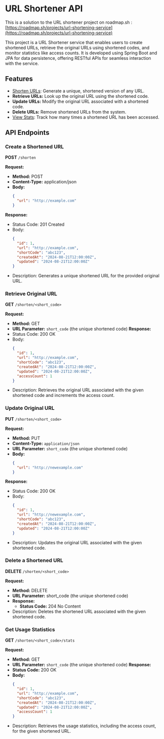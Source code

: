 # URL Shortener API

This is a solution to the URL shortener project on roadmap.sh : [https://roadmap.sh/projects/url-shortening-service](https://roadmap.sh/projects/url-shortening-service)

This project is a URL Shortener service that enables users to create shortened URLs, retrieve the original URLs using shortened codes, and monitor statistics like access counts. It is developed using Spring Boot and JPA for data persistence, offering RESTful APIs for seamless interaction with the service.

## Features

- [Shorten URLs](#create-a-shortened-url): Generate a unique, shortened version of any URL.
- **Retrieve URLs:** Look up the original URL using the shortened code.
- **Update URLs:** Modify the original URL associated with a shortened code.
- **Delete URLs:** Remove shortened URLs from the system.
- [View Stats](#get-usage-statistics): Track how many times a shortened URL has been accessed.

## API Endpoints

### Create a Shortened URL

**POST** `/shorten`

**Request:**
- **Method:** POST
- **Content-Type:** application/json
- **Body:**
  ```json
  {
    "url": "http://example.com"
  }
**Response:**
- Status Code: 201 Created
- Body:
  ```json
  {
    "id": 1,
    "url": "http://example.com",
    "shortCode": "abc123",
    "createdAt": "2024-08-21T12:00:00Z",
    "updated": "2024-08-21T12:00:00Z"
  }

- Description: Generates a unique shortened URL for the provided original URL.


### Retrieve Original URL ###
**GET** `/shorten/<short_code>`

**Request:**
- **Method:** GET
- **URL Parameter:** `short_code` (the unique shortened code)
**Response:**
- Status Code: 200 OK
- Body:
  ```json
  {
    "id": 1,
    "url": "http://example.com",
    "shortCode": "abc123",
    "createdAt": "2024-08-21T12:00:00Z",
    "updated": "2024-08-21T12:00:00Z",
    "accessCount": 1
  }
  
- Description: Retrieves the original URL associated with the given shortened code and increments the access count.


### Update Original URL ###
**PUT** `/shorten/<short_code>`

**Request:**
- **Method:** PUT
- **Content-Type:** `application/json`
- **URL Parameter:** `short_code` (the unique shortened code)
- **Body:**
  ```json
  {
    "url": "http://newexample.com"
  }
**Response:**
- Status Code: 200 OK
- Body:
  ```json
  {
    "id": 1,
    "url": "http://newexample.com",
    "shortCode": "abc123",
    "createdAt": "2024-08-21T12:00:00Z",
    "updated": "2024-08-21T12:00:00Z"
  }
- Description: Updates the original URL associated with the given shortened code.


### Delete a Shortened URL ###
**DELETE** `/shorten/<short_code>`

**Request:**
- **Method:** DELETE
- **URL Parameter:** short_code (the unique shortened code)
- **Response:**
  - **Status Code:** 204 No Content
- Description: Deletes the shortened URL associated with the given shortened code.


### Get Usage Statistics ###
**GET** `/shorten/<short_code>/stats`

**Request:**
- **Method:** GET
- **URL Parameter:** `short_code` (the unique shortened code)
**Response:**
- **Status Code:** 200 OK
- **Body:**
  ```json
  {
    "id": 1,
    "url": "http://example.com",
    "shortCode": "abc123",
    "createdAt": "2024-08-21T12:00:00Z",
    "updated": "2024-08-21T12:00:00Z",
    "accessCount": 1
  }
- Description: Retrieves the usage statistics, including the access count, for the given shortened URL.
